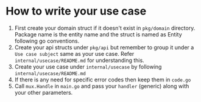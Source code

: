 # How to write your use case

1. First create your domain struct if it doesn't exist in `pkg/domain` directory. Package name is the entity name and
   the struct is named as Entity following go conventions.
2. Create your api structs under `pkg/api` but remember to group it under a `Use case subject` same as your use case.
   Refer `internal/usecase/README.md` for understanding this.
3. Create your use case under `internal/usecase` by following `internal/usecase/README.md`
4. If there is any need for specific error codes then keep them in `code.go`
5. Call `mux.Handle` in `main.go` and pass your `handler` (generic) along with your other parameters.  
